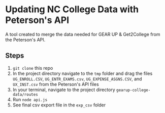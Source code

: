 # Updating NC College Data with Peterson's API
A tool created to merge the data needed for GEAR UP & Get2College from the Peterson's API.

## Steps
1. `git clone` this repo
2. In the project directory navigate to the `tmp` folder and drag the files `UG_ENROLL.CSV`, `UG_ENTR_EXAMS.csv`, `UG_EXPENSE_ASGNS.CSV`, and `UX_INST.csv` from the Peterson's API files
3. In your terminal, navigate to the project directory `gearup-college-data/routes`
4. Run `node api.js`
5. See final csv export file in the `exp_csv` folder


